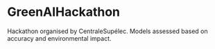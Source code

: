 # GreenAIHackathon
Hackathon organised by CentraleSupélec. Models assessed based on accuracy and environmental impact.
